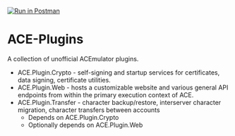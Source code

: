 [![Run in Postman](https://run.pstmn.io/button.svg)](https://app.getpostman.com/run-collection/22538867-7bce2470-b0ee-45a9-8207-e92afeb09616?action=collection%2Ffork&collection-url=entityId%3D22538867-7bce2470-b0ee-45a9-8207-e92afeb09616%26entityType%3Dcollection%26workspaceId%3D787de432-978a-4e40-8059-6af7d905d34b#?env%5BACE.Plugins%5D=W3sia2V5IjoidG9rZW4iLCJ2YWx1ZSI6IiIsImVuYWJsZWQiOnRydWUsInR5cGUiOiJhbnkiLCJzZXNzaW9uVmFsdWUiOiJleUpoYkdjaU9pSklVekkxTmlJc0luUjVjQ0k2SWtwWFZDSjkuZXlKb2RIUndPaTh2YzJOb1pXMWhjeTU0Yld4emIyRndMbTl5Wnk5M2N5OHlNREExTHpBMUwybGtaVzUwYVhSNUwyTnNZV2x0Y3k5dVlXMWxJam9pWVdSdGFXNGlMQ0pCWTJOdi4uLiIsInNlc3Npb25JbmRleCI6MH1d)

# ACE-Plugins
A collection of unofficial ACEmulator plugins.

* ACE.Plugin.Crypto - self-signing and startup services for certificates, data signing, certificate utilities.
* ACE.Plugin.Web - hosts a customizable website and various general API endpoints from within the primary execution context of ACE.
* ACE.Plugin.Transfer - character backup/restore, interserver character migration, character transfers between accounts
    * Depends on ACE.Plugin.Crypto
    * Optionally depends on ACE.Plugin.Web
